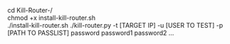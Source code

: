 cd Kill-Router-/  
chmod +x install-kill-router.sh  
./install-kill-router.sh
./kill-router.py -t [TARGET IP] -u [USER TO TEST] -p [PATH TO PASSLIST]
password
password1
password2
...
